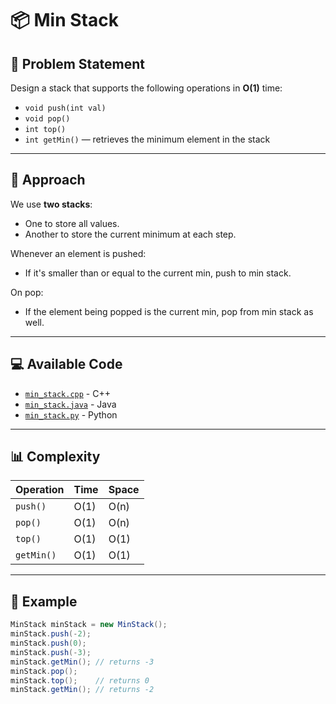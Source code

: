 # 📦 Min Stack

## 📝 Problem Statement

Design a stack that supports the following operations in **O(1)** time:

- `void push(int val)`
- `void pop()`
- `int top()`
- `int getMin()` — retrieves the minimum element in the stack

---

## 🧠 Approach

We use **two stacks**:

- One to store all values.
- Another to store the current minimum at each step.

Whenever an element is pushed:

- If it's smaller than or equal to the current min, push to min stack.

On pop:

- If the element being popped is the current min, pop from min stack as well.

---

## 💻 Available Code

- [`min_stack.cpp`](./min_stack.cpp) - C++
- [`min_stack.java`](./min_stack.java) - Java
- [`min_stack.py`](./min_stack.py) - Python

---

## 📊 Complexity

| Operation  | Time | Space |
| ---------- | ---- | ----- |
| `push()`   | O(1) | O(n)  |
| `pop()`    | O(1) | O(n)  |
| `top()`    | O(1) | O(1)  |
| `getMin()` | O(1) | O(1)  |

---

## 📌 Example

```java
MinStack minStack = new MinStack();
minStack.push(-2);
minStack.push(0);
minStack.push(-3);
minStack.getMin(); // returns -3
minStack.pop();
minStack.top();    // returns 0
minStack.getMin(); // returns -2
```
